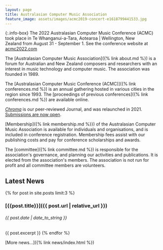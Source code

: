 ```yaml
---
layout: page
title: Australasian Computer Music Association
feature_image: assets/images/acmc2019-concert-e1618799441533.jpg
---
```


{:.info-box}
The 2022 Australasian Computer Music Conference (ACMC) took place in Te
Whanganui-a-Tara, Aotearoa | Wellington, New Zealand from August 31 -
September 1. See the conference website at [acmc2022.com](https://www.acmc2022.com)

The [Australasian Computer Music
Association]({% link about.md %}) is a forum for Australian and
New Zealand composers and researchers with an interest in music technology and
computer music. The association was founded in 1989.

The [Australasian Computer Music Conference
(ACMC)]({% link conferences.md %}) is an annual gathering
hosted in various cities in the region since 1993. The [proceedings of previous
conferences]({% link conferences.md %}) are available online.

_[Chroma](https://journal.computermusic.org.au/chroma)_ is our peer-reviewed
Journal, and was relaunched in 2021. [Submissions are now
open](https://journal.computermusic.org.au/chroma).

[Membership]({% link membership.md %}}) of the Australasian
Computer Music Association is available for individuals and organisations, and
is included in conference registration. Membership fees assist with our
publishing costs and pay for conference scholarships and awards.

The [committee]({% link committee.md %}) is responsible for the
association's governance, and planning our activities and publications. It is
elected from the association's members. The association is not run for profit
and all committee members are volunteers.

## Latest News

{% for post in site.posts limit:3 %}
### [{{post.title}}]({{ post.url | relative_url }})

<h6 class="font-italic">{{ post.date | date_to_string }}</h6>

{{ post.excerpt }}
{% endfor %}

[More news...]({% link news/index.html %})

